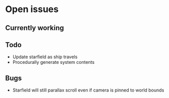 # Open issues

## Currently working

## Todo

- Update starfield as ship travels
- Procedurally generate system contents

## Bugs

- Starfield will still parallax scroll even if camera is pinned to world bounds